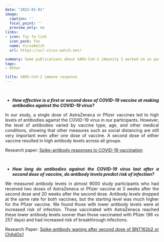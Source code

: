```yaml
---
date: "2022-01-01"
image:
  caption: ''
  focal_point: ''
  preview_only: no
links:
- icon: fas fa-link
  icon_pack: fas
  name: VirusWatch
  url: https://ucl-virus-watch.net/

summary: Some publications about SARS-CoV-2 immunity I worked on as part of the Virus Watch research.
tags:
- Other

title: SARS-CoV-2 immune response
---
```


<div style="text-align: justify">

<br>

-   ***How effective is a first or second dose of COVID-19 vaccine at making antibodies against the COVID-19 virus?***

In our study, a single dose of AstraZeneca or Pfizer vaccines led to high levels of antibodies against the COVID-19 virus in our participants. However, the level of antibodies varied by vaccine type, age, and other medical conditions, showing that other measures such as social distancing are still very important even after one dose of vaccine. A second dose of either vaccine resulted in high antibody levels across all groups.

Research paper: [Spike-antibody responses to COVID-19 vaccination](https://www.nature.com/articles/s41467-022-33550-z)

<br>

-   ***How long do antibodies against the COVID-19 virus last after a second dose of vaccine, do antibody levels predict risk of infection?***

We measured antibody levels in almost 9000 study participants who had received two doses of AstraZeneca or Pfizer vaccine at 3 weeks after the second dose and 20 weeks after the second dose. Antibody levels dropped at the same rate for both vaccines, but the starting level was much higher for the Pfizer vaccine. We found those with lower antibody levels were at increased risk of infection. Those vaccinated with AstraZeneca reached these lower antibody levels sooner than those vaccinated with Pfizer (96 vs 257 days) and had increased risk of breakthrough infections.

Research Paper: [Spike-antibody waning after second dose of BNT162b2 or ChAdOx1](https://www.thelancet.com/journals/lancet/article/PIIS0140-6736(21)01642-1/fulltext)
